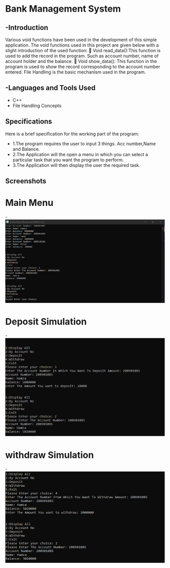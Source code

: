 # Bank Management System


## -Introduction
Various void functions have been used in the development of this simple application. The void functions used in this
project are given below with a slight introduction of the used function:  Void read_data():This function is used to add the record in the
program. Such as account number, name of account holder and
the balance.  Void show_data(): This function in the program is used to show
the record corresponding to the account number entered. File Handling is the basic mechanism used in the program.

## -Languages and Tools Used
- C++
- File Handling Concepts
## Specifications
Here is a brief specification for the working part of the program:
- 1.The program requires the user to input 3 things. Acc number,Name and Balance.
- 2.The Application will the open a menu in which you can select a particular task that you want the program to perform.
- 3.The Application will then display the user the required task.

## Screenshots
# Main Menu
-![Main Menu](https://github.com/hhumayune/Bank-Management-System/blob/main/Display%20by%20Acc%23.png)
# Deposit Simulation
-![Deposit](https://github.com/hhumayune/Bank-Management-System/blob/main/Deposit.png)
# withdraw Simulation
-![Withdraw](https://github.com/hhumayune/Bank-Management-System/blob/main/Withdraw.png)

